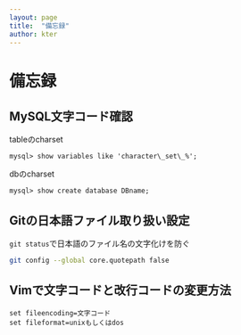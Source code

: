 ```yaml
---
layout: page
title:  "備忘録"
author: kter
---
```


# 備忘録

## MySQL文字コード確認

tableのcharset

~~~MySQL
mysql> show variables like 'character\_set\_%';
~~~

dbのcharset

~~~MySQL
mysql> show create database DBname;
~~~

## Gitの日本語ファイル取り扱い設定

```git status```で日本語のファイル名の文字化けを防ぐ

~~~Bash
git config --global core.quotepath false
~~~

## Vimで文字コードと改行コードの変更方法

~~~
set fileencoding=文字コード
set fileformat=unixもしくはdos
~~~

